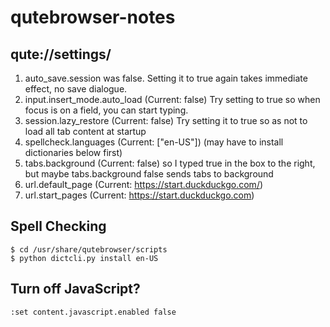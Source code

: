 # qutebrowser-notes

## qute://settings/ 
1. auto_save.session was false. Setting it to true again takes immediate effect, no save dialogue.
1. input.insert_mode.auto_load (Current: false) Try setting to true so when focus is on a field, you can start typing.
1. session.lazy_restore (Current: false) Try setting it to true so as not to load all tab content at startup
1. spellcheck.languages (Current: ["en-US"]) (may have to install dictionaries below first)
1. tabs.background (Current: false) so I typed true in the box to the right, but maybe tabs.background false sends tabs to background
1. url.default_page (Current: https://start.duckduckgo.com/)
1. url.start_pages (Current: https://start.duckduckgo.com)

## Spell Checking
```
$ cd /usr/share/qutebrowser/scripts 
$ python dictcli.py install en-US
```

## Turn off JavaScript?
```
:set content.javascript.enabled false
```
